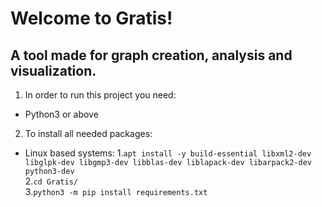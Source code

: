 # Welcome to Gratis!

## A tool made for graph creation, analysis and visualization.


1. In order to run this project you need:
 * Python3 or above

2. To install all needed packages:
 - Linux based systems:
  1.`apt install -y build-essential libxml2-dev libglpk-dev libgmp3-dev libblas-dev liblapack-dev libarpack2-dev       python3-dev`  
  2.`cd Gratis/`  
  3.`python3 -m pip install requirements.txt`
